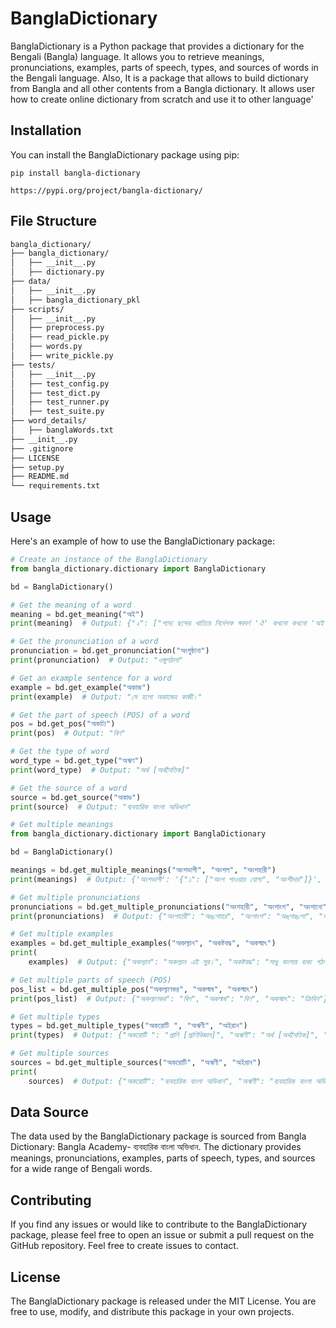 # BanglaDictionary

BanglaDictionary is a Python package that provides a dictionary for the Bengali (Bangla) language. It allows you to retrieve meanings, pronunciations, examples, parts of speech, types, and sources of words in the Bengali language.
Also, It is a package that allows to build dictionary from Bangla and all other contents from a Bangla dictionary. It allows user how to create online dictionary from scratch and use it to other language'

## Installation

You can install the BanglaDictionary package using pip:

```shell
pip install bangla-dictionary
```

```url
https://pypi.org/project/bangla-dictionary/
```

## File Structure
```sh
bangla_dictionary/
├── bangla_dictionary/
│   ├── __init__.py
│   ├── dictionary.py
├── data/
│   ├── __init__.py
│   ├── bangla_dictionary_pkl
├── scripts/
│   ├── __init__.py
│   ├── preprocess.py
│   ├── read_pickle.py
│   ├── words.py
│   ├── write_pickle.py
├── tests/
│   ├── __init__.py
│   ├── test_config.py
│   ├── test_dict.py
│   ├── test_runner.py
│   ├── test_suite.py
├── word_details/
│   ├── banglaWords.txt
├── __init__.py
├── .gitignore
├── LICENSE
├── setup.py
├── README.md
└── requirements.txt
```


## Usage

Here's an example of how to use the BanglaDictionary package:

```python
# Create an instance of the BanglaDictionary
from bangla_dictionary.dictionary import BanglaDictionary

bd = BanglaDictionary()

# Get the meaning of a word
meaning = bd.get_meaning("অই")
print(meaning)  # Output: {"২": ["পদ্যে ছন্দের খাতিরে নির্দেশক স্বরবর্ণ 'ঐ' কখনো কখনো 'অই' রুপে ব্যবহৃত হয়", "স্মরণ সম্বোধন ও আক্ষেপাদি সূচক"], "১": ["অদূরে বা সম্মুখবর্তী কোনো কিছু নির্দেশে ", "নির্দিষ্ট", "উল্লিখিত", "সেই"]}

# Get the pronunciation of a word
pronunciation = bd.get_pronunciation("অংগুষ্ঠানা")
print(pronunciation)  # Output: "ওঙ্গুশঠানা"

# Get an example sentence for a word
example = bd.get_example("অকাজ")
print(example)  # Output: "সে হলো অকাজের কাজী।"

# Get the part of speech (POS) of a word
pos = bd.get_pos("অকাট্য")
print(pos)  # Output: "বিণ"

# Get the type of word
word_type = bd.get_type("অঋণ")
print(word_type)  # Output: "অর্থ [অর্থনৈতিক]"

# Get the source of a word
source = bd.get_source("অকাণ্ড")
print(source)  # Output: "ব্যবহারিক বাংলা অভিধান" 

```

```python
# Get multiple meanings
from bangla_dictionary.dictionary import BanglaDictionary

bd = BanglaDictionary()

meanings = bd.get_multiple_meanings("অংশভাগী", "অংশল", "অংশহারী")
print(meanings)  # Output: {'অংশভাগী': '{"১": ["অংশ পাওয়ার যোগ্য", "অংশীদার"]}', 'অংশল': '{"১": ["বলবান", "বলশালী"]}', 'অংশহারী': '{"১": ["অংশলোপ", "অপহরণ করে এমন"], "২": ["অংশগ্রহণকারী"]}'}

# Get multiple pronunciations
pronunciations = bd.get_multiple_pronunciations("অংশহারী", "অংশাংশ", "অংশানো")
print(pronunciations)  # Output: {"অংশহারী": "অঙ্‌শোহর", "অংশাংশ": "অঙ্‌শাঙ্‌শো", "অংশানো": "অঙ্‌শানো"}

# Get multiple examples
examples = bd.get_multiple_examples("অকল্যান", "অকষ্টবদ্ধ", "অকস্মাৎ")
print(
    examples)  # Output: {"অকল্যান": "অকল্যান এই সুর।", "অকষ্টবদ্ধ": "সাধু বাংলার বাক্য গঠন পদ্ধতি অকষ্টবদ্ধ।", "অকস্মাৎ": "ছেড়েছি সব অকস্মাতের আশা।"}

# Get multiple parts of speech (POS)
pos_list = bd.get_multiple_pos("অকল্যাণকর", "অকল্মষ", "অকস্মাৎ")
print(pos_list)  # Output: {"অকল্যাণকর": "বিণ", "অকল্মষ": "বিণ", "অকস্মাৎ": "ক্রিবিন"}

# Get multiple types
types = bd.get_multiple_types("অকরোটি ", "অঋণী", "অইরান")
print(types)  # Output: {"অকরোটি ": "প্রাণি [প্রাণিবিজ্ঞান]", "অঋণী": "অর্থ [অর্থনৈতিক]", "অইরান": "ফা. [ফারসি]"}

# Get multiple sources
sources = bd.get_multiple_sources("অকরোটি", "অঋণী", "অইরান")
print(
    sources)  # Output: {"অকরোটি": "ব্যবহারিক বাংলা অভিধান", "অঋণী": "ব্যবহারিক বাংলা অভিধান", "অইরান": "ব্যবহারিক বাংলা অভিধান"}
```


## Data Source

The data used by the BanglaDictionary package is sourced from Bangla Dictionary: Bangla Academy- ব্যবহারিক বাংলা অভিধান. The dictionary provides meanings, pronunciations, examples, parts of speech, types, and sources for a wide range of Bengali words.

## Contributing
If you find any issues or would like to contribute to the BanglaDictionary package, please feel free to open an issue or submit a pull request on the GitHub repository. Feel free to create issues to contact.


## License
The BanglaDictionary package is released under the MIT License. You are free to use, modify, and distribute this package in your own projects.
